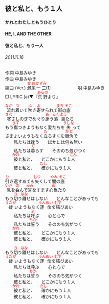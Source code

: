 <style type="text/css">
	ruby{
	    ruby-position: over;
	}
	ruby > rt{font-size: 12px;color:red;}
	p{font:16px;font-size: '楷体'}
</style>
## 彼と私と、もう１人
#### かれとわたしともうひとり
#### HE, I, AND THE OTHER
#### 彼と私と、もう一人
###### 2011.11.16


作詞     中島みゆき　　　　　   
作曲      中島みゆき  　　　   
編曲 (Ver.) <ruby><rb>瀬尾</rb><rp>(</rp><rt>せお</rt><rp>)</rp></ruby><ruby><rb>一三</rb><rp>(</rp><rt>かずみ</rt><rp>)</rp></ruby>(1)　　　　　　
唄  中島みゆき        
□ LYRIC (a)▼『<ruby><rb>荒野</rb><rp>(</rp><rt>あらの</rt><rp>)</rp></ruby>より』   
   
   
<ruby><rb>流</rb><rp>(</rp><rt>なが</rt><rp>)</rp></ruby>れ<ruby><rb>着</rb><rp>(</rp><rt>つ</rt><rp>)</rp></ruby>いて<ruby><rb>吹</rb><rp>(</rp><rt>ふ</rt><rp>)</rp></ruby>き<ruby><rb>寄</rb><rp>(</rp><rt>よ</rt><rp>)</rp></ruby>せられて<ruby><rb>街</rb><rp>(</rp><rt>まち</rt><rp>)</rp></ruby>の<ruby><rb>底</rb><rp>(</rp><rt>そこ</rt><rp>)</rp></ruby>   
<ruby><rb>寒</rb><rp>(</rp><rt>さむ</rt><rp>)</rp></ruby>さしのぎでめぐり<ruby><rb>逢</rb><rp>(</rp><rt>あ</rt><rp>)</rp></ruby>う<ruby><rb>落葉</rb><rp>(</rp><rt>らくよう</rt><rp>)</rp></ruby>たち   
もう<ruby><rb>傷</rb><rp>(</rp><rt>きず</rt><rp>)</rp></ruby>つきようもなく愛たちを<ruby><rb>失</rb><rp>(</rp><rt>うしな</rt><rp>)</rp></ruby>って   
さまよいようもなく<ruby><rb>立</rb><rp>(</rp><rt>た</rt><rp>)</rp></ruby>ちすくむ<ruby><rb>街角</rb><rp>(</rp><rt>かど</rt><rp>)</rp></ruby>で   
　　私たちは逢う　　ほかには何も無い   
　　私たちは<ruby><rb>暮</rb><rp>(</rp><rt>く</rt><rp>)</rp></ruby>らす　　そののち気がつく   
　　<ruby><rb>彼</rb><rp>(</rp><rt>かれ</rt><rp>)</rp></ruby>と私と、　　どこかにもう１<ruby><rb>人</rb><rp>(</rp><rt>にん</rt><rp>)</rp></ruby>   
　　彼と私と、　　<ruby><rb>確</rb><rp>(</rp><rt>たし</rt><rp>)</rp></ruby>かにもう１人   
   
<ruby><rb>引</rb><rp>(</rp><rt>ひ</rt><rp>)</rp></ruby>き返すあても<ruby><rb>失</rb><rp>(</rp><rt>しつ</rt><rp>)</rp></ruby>くして<ruby><rb>闇</rb><rp>(</rp><rt>やみ</rt><rp>)</rp></ruby>の<ruby><rb>底</rb><rp>(</rp><rt>そこ</rt><rp>)</rp></ruby>   
<ruby><rb>息</rb><rp>(</rp><rt>いき</rt><rp>)</rp></ruby>を<ruby><rb>呑</rb><rp>(</rp><rt>の</rt><rp>)</rp></ruby>んで<ruby><rb>耳</rb><rp>(</rp><rt>みみ</rt><rp>)</rp></ruby>をすます<ruby><rb>心当</rb><rp>(</rp><rt>あ</rt><rp>)</rp></ruby>たり   
もう<ruby><rb>切</rb><rp>(</rp><rt>き</rt><rp>)</rp></ruby>り<ruby><rb>離</rb><rp>(</rp><rt>はな</rt><rp>)</rp></ruby>せはしない　　どんなことがあっても   
<ruby><rb>疑</rb><rp>(</rp><rt>うたが</rt><rp>)</rp></ruby>いようもなく<ruby><rb>運命</rb><rp>(</rp><rt>うんめい</rt><rp>)</rp></ruby>を<ruby><rb>結</rb><rp>(</rp><rt>むす</rt><rp>)</rp></ruby>びあい   
　　私たちは<ruby><rb>呼</rb><rp>(</rp><rt>よ</rt><rp>)</rp></ruby>ぶ　　心と心で   
　　私たちは<ruby><rb>誓</rb><rp>(</rp><rt>ちか</rt><rp>)</rp></ruby>う　　そののち気がつく   
　　<ruby><rb>彼</rb><rp>(</rp><rt>かれ</rt><rp>)</rp></ruby>と私と、　　どこかにもう１人   
　　彼と私と、　　確かにもう１人   
   
もう<ruby><rb>切</rb><rp>(</rp><rt>き</rt><rp>)</rp></ruby>り<ruby><rb>離</rb><rp>(</rp><rt>はな</rt><rp>)</rp></ruby>せはしない　　どんなことがあっても   
<ruby><rb>疑</rb><rp>(</rp><rt>うたが</rt><rp>)</rp></ruby>いようもなく<ruby><rb>運命</rb><rp>(</rp><rt>うんめい</rt><rp>)</rp></ruby>を<ruby><rb>結</rb><rp>(</rp><rt>むす</rt><rp>)</rp></ruby>びあい   
　　私たちは呼ぶ　　心と心で   
　　私たちは<ruby><rb>誓</rb><rp>(</rp><rt>ちか</rt><rp>)</rp></ruby>う　　そののち気がつく   
　　彼と私と、　　どこかにもう１人   
　　<ruby><rb>彼</rb><rp>(</rp><rt>かれ</rt><rp>)</rp></ruby>と私と、　　<ruby><rb>確</rb><rp>(</rp><rt>たし</rt><rp>)</rp></ruby>かにもう１人   
　　彼と私と、　　確かにもう１人   